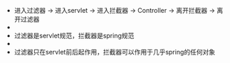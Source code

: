 - 进入过滤器 -> 进入servlet -> 进入拦截器 -> Controller -> 离开拦截器 ->  离开过滤器
- 
- 过滤器是servlet规范，拦截器是spring规范
- 
- 过滤器只在servlet前后起作用，拦截器可以作用于几乎spring的任何对象